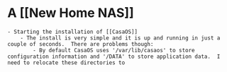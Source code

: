 # A [[New Home NAS]]
	- Starting the installation of [[CasaOS]]
		- The install is very simple and it is up and running in just a couple of seconds.  There are problems though:
			- By default CasaOS uses '/var/lib/casaos' to store configuration information and '/DATA' to store application data.  I need to relocate these directories to
